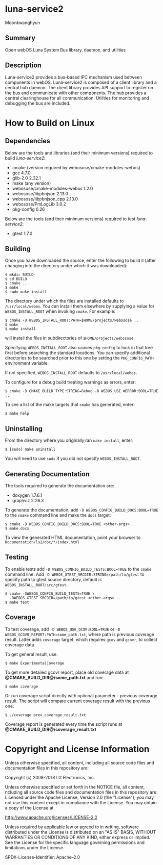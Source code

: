 luna-service2
=============
Moonkwanghyun

Summary
-------
Open webOS Luna System Bus library, daemon, and utilities

Description
-----------

Luna-service2 provides a bus-based IPC mechanism used between components in
webOS. Luna-service2 is composed of a client library and a central hub daemon.
The client library provides API support to register on the bus and communicate
with other components. The hub provides a central clearinghouse for all
communication. Utilities for monitoring and debugging the bus are included.

How to Build on Linux
=====================

## Dependencies

Below are the tools and libraries (and their minimum versions) required to build
_luna-service2_:

* cmake (version required by webosose/cmake-modules-webos)
* gcc 4.7.0
* glib-2.0 2.32.1
* make (any version)
* webosose/cmake-modules-webos 1.2.0
* webosose/libpbnjson 2.13.0
* webosose/libpbnjson_cpp 2.13.0
* webosose/PmLogLib 3.0.2
* pkg-config 0.26

Below are the tools (and their minimum versions) required to test _luna-service2_:

* gtest 1.7.0

## Building

Once you have downloaded the source, enter the following to build it (after
changing into the directory under which it was downloaded):

    $ mkdir BUILD
    $ cd BUILD
    $ cmake ..
    $ make
    $ sudo make install

The directory under which the files are installed defaults to `/usr/local/webos`.
You can install them elsewhere by supplying a value for `WEBOS_INSTALL_ROOT`
when invoking `cmake`. For example:

    $ cmake -D WEBOS_INSTALL_ROOT:PATH=$HOME/projects/webosose ..
    $ make
    $ make install

will install the files in subdirectories of `$HOME/projects/webosose`.

Specifying `WEBOS_INSTALL_ROOT` also causes `pkg-config` to look in that tree
first before searching the standard locations. You can specify additional
directories to be searched prior to this one by setting the `PKG_CONFIG_PATH`
environment variable.

If not specified, `WEBOS_INSTALL_ROOT` defaults to `/usr/local/webos`.

To configure for a debug build treating warnings as errors, enter:

    $ cmake -D CMAKE_BUILD_TYPE:STRING=Debug -D WEBOS_USE_WERROR:BOOL=TRUE ..

To see a list of the make targets that `cmake` has generated, enter:

    $ make help

## Uninstalling

From the directory where you originally ran `make install`, enter:

    $ [sudo] make uninstall

You will need to use `sudo` if you did not specify `WEBOS_INSTALL_ROOT`.

## Generating Documentation

The tools required to generate the documentation are:

- doxygen 1.7.6.1
- graphviz 2.26.3

To generate the documentation, add `-D WEBOS_CONFIG_BUILD_DOCS:BOOL=TRUE` to the `cmake`
command line and make the `docs` target:

    $ cmake -D WEBOS_CONFIG_BUILD_DOCS:BOOL=TRUE <other-args> ..
    $ make docs

To view the generated HTML documentation, point your browser to
`Documentation/ls2/doc/*/index.html`

## Testing

To enable tests add `-D WEBOS_CONFIG_BUILD_TESTS:BOOL=TRUE` to the `cmake`
command line. Add `-D WEBOS_GTEST_SRCDIR:STRING=/path/to/gtest` to specify path
to gtest source directory, default is `WEBOS_INSTALL_ROOT/src/gtest`.

    $ cmake -DWEBOS_CONFIG_BUILD_TESTS=TRUE \
      -DWEBOS_GTEST_SRCDIR=/path/to/gtest <other-args> ..
    $ make test

## Coverage

To test coverage, add `-D WEBOS_USE_GCOV:BOOL=TRUE` or `-D WEBOS_GCOVR_REPORT:PATH=some_path.txt`,
where path is previous coverage result. Latter adds `coverage` target, which
requires `gcov` and `gcovr`, to collect coverage data.

To get general result, use:

    $ make ExperimentalCoverage

To get more detailed gcovr report, place old coverage data at
**@CMAKE_BUILD_DIR@/some_path.txt** and run:

    $ make coverage

Or run coverage script directly with optional parameter - previous coverage
result. The script will compare current coverage result with the previous one.

    $ ./coverage prev_coverage_result.txt

Coverage report is generated every time the script runs at
**@CMAKE_BUILD_DIR@/coverage_result.txt**

# Copyright and License Information

Unless otherwise specified, all content, including all source code files and
documentation files in this repository are:

Copyright (c) 2008-2018 LG Electronics, Inc.

Unless otherwise specified or set forth in the NOTICE file, all content,
ncluding all source code files and documentation files in this repository are:
Licensed under the Apache License, Version 2.0 (the "License");
you may not use this content except in compliance with the License.
You may obtain a copy of the License at

http://www.apache.org/licenses/LICENSE-2.0

Unless required by applicable law or agreed to in writing, software
distributed under the License is distributed on an "AS IS" BASIS,
WITHOUT WARRANTIES OR CONDITIONS OF ANY KIND, either express or implied.
See the License for the specific language governing permissions and
limitations under the License.

SPDX-License-Identifier: Apache-2.0
